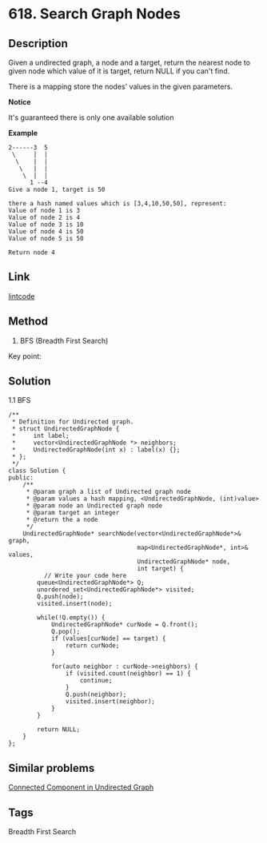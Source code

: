 # 618. Search Graph Nodes

## Description

Given a undirected graph, a node and a target, return the nearest node to given node which value of it is target, return NULL if you can't find.

There is a mapping store the nodes' values in the given parameters.

**Notice**

It's guaranteed there is only one available solution

**Example**
```
2------3  5
 \     |  | 
  \    |  |
   \   |  |
    \  |  |
      1 --4
Give a node 1, target is 50

there a hash named values which is [3,4,10,50,50], represent:
Value of node 1 is 3
Value of node 2 is 4
Value of node 3 is 10
Value of node 4 is 50
Value of node 5 is 50

Return node 4
```

## Link
[lintcode](http://www.lintcode.com/en/problem/search-graph-nodes/)

## Method
1. BFS (Breadth First Search) 

Key point: 

## Solution
1.1 BFS
~~~
/**
 * Definition for Undirected graph.
 * struct UndirectedGraphNode {
 *     int label;
 *     vector<UndirectedGraphNode *> neighbors;
 *     UndirectedGraphNode(int x) : label(x) {};
 * };
 */
class Solution {
public:
    /**
     * @param graph a list of Undirected graph node
     * @param values a hash mapping, <UndirectedGraphNode, (int)value>
     * @param node an Undirected graph node
     * @param target an integer
     * @return the a node
     */
    UndirectedGraphNode* searchNode(vector<UndirectedGraphNode*>& graph,
                                    map<UndirectedGraphNode*, int>& values,
                                    UndirectedGraphNode* node,
                                    int target) {
          // Write your code here
        queue<UndirectedGraphNode*> Q;
        unordered_set<UndirectedGraphNode*> visited;
        Q.push(node);
        visited.insert(node);

        while(!Q.empty()) {
            UndirectedGraphNode* curNode = Q.front();
            Q.pop();
            if (values[curNode] == target) {
                return curNode;
            }

            for(auto neighbor : curNode->neighbors) {
                if (visited.count(neighbor) == 1) {
                    continue;
                }
                Q.push(neighbor);
                visited.insert(neighbor);
            }
        }
  
        return NULL;  
    }
};                                                                            
~~~

## Similar problems
[Connected Component in Undirected Graph](https://www.lintcode.com/problem/connected-component-in-undirected-graph/)

## Tags
Breadth First Search  